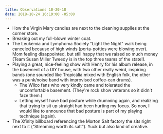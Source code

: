 ```yaml
---
title: Observations 10-20-18
date: 2018-10-24 16:19:00 -05:00
---
```


- How the Virgin Mary candles are next to the cleaning supplies at the corner store.
- Breaking out my full-blown winter coat.
- The Leukemia and Lymphoma Society "Light the Night" walk being canceled because of high winds (porta-potties were blowing over). Mom feeling disappointed, but still happy that we raised so much money (Team Susan Miller Tweedy is in the top three teams of the state!).
- Playing a great, nice-feeling show with Henry for his album release, in the basement of a DIY house, with two other really weird, inspiring bands (one sounded like Tropicália mixed with English folk, the other was a punk/noise band with improvised coffee-can drums).
	- The Wilco fans who very kindly came and tolerated the uncomfortable basement. (They're rock show veterans so it didn't faze them.)
	- Letting myself have bad posture while drumming again, and realizing that trying to sit up straight had been hurting my focus. So now, I would like to announce that bad posture is part of my playing technique (again).
- The Xfinity billboard referencing the Morton Salt factory the sits right next to it (“Streaming worth its salt”). Yuck but also kind of creative.

